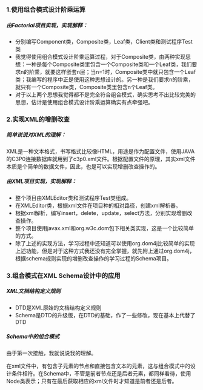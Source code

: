### 1.使用组合模式设计阶乘运算

##### 由Factorial项目实现，实现解释：

* 分别编写Component类，Composite类，Leaf类，Client类和测试程序Test类
* 我觉得使用组合模式设计阶乘运算过程，对于Composite类，由两种实现思想：一种是每个Composite类里包含一个Composite类和一个Leaf类，我们要求n的阶乘，就要这样嵌套n层；当n=1时，Composite类中就只包含一个Leaf类；我编写的程序中正是使用这种思想设计的。另一种是我们要求n的阶乘，就只有一个Composite类，Composite类里包含n个Leaf类。
* 对于以上两个思想我觉得都不是完全符合组合模式，确实思考不出比较完美的思想，估计是使用组合模式设计阶乘运算确实有点牵强吧。

### 2.实现XML的增删改查

##### 简单说说对XML的理解：

XML是一种文本格式，书写格式比较像HTML，用途是作为配置文件，使用JAVA的C3P0连接数据库就用到了c3p0.xml文件。根据配置文件的原理，其实xml文件本质是个简单的数据文件，因此，也是可以实现增删改查操作的。

##### 由XML项目实现，实现解释：

* 整个项目由XMLEditor类和测试程序Test类组成。
* 在XMLEditor类，根据xml文件在项目种的相对路径，创建xml解析器。
* 根据xml解析，编写insert，delete，update，select方法，分别实现增删改查操作。
* 整个项目使用javax.xml和org.w3c.dom包下相关类实现，这是一个比较简单的方式。
* 除了上述的实现方法，学习过程中还知道可以使用org.dom4j比较简单的实现上述功能，但是对于这种方式我还没有完全掌握，就先附上通过org.dom4j，根据schema规则实现的增删改查操作的学习过程的Schema项目。

### 3.组合模式在XML Schema设计中的应用

##### XML文档结构定义规则

* DTD是XML原始的文档结构定义规则
* Schema是DTD的升级版，在DTD的基础，作了一些修改，现在基本上代替了DTD

##### Schema中的组合模式

由于第一次接触，我就说说我的理解。

在xml文件中，有包含子元素的节点和直接包含文本的元素，这与组合模式中的设计条件相符。在Schema中，不管是前者节点还是后者元素，都同样看待，使用Node类表示；只有在最后获取相应的xml文件时才知道是前者还是后者。

